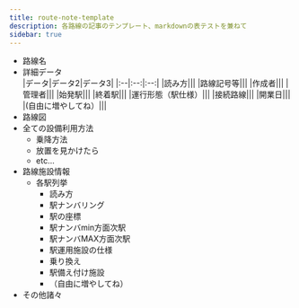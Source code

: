 ```yaml
---
title: route-note-template
description: 各路線の記事のテンプレート、markdownの表テストを兼ねて
sidebar: true
---
```

* 路線名
* 詳細データ  
  |データ|データ2|データ3|
  |:--|:--:|:--:|
  |読み方|||
  |路線記号等||| 
  |作成者|||
  |管理者||| 
  |始発駅|||
  |終着駅|||
  |運行形態（駅仕様）|||
  |接続路線|||
  |開業日|||
  |(自由に増やしてね）|||
* 路線図
* 全ての設備利用方法
  * 乗降方法
  * 放置を見かけたら
  * etc…
* 路線施設情報
  * 各駅列挙
    * 読み方
    * 駅ナンバリング
    * 駅の座標
    * 駅ナンバmin方面次駅
    * 駅ナンバMAX方面次駅
    * 駅運用施設の仕様
    * 乗り換え
    * 駅備え付け施設
    * （自由に増やしてね）
* その他諸々
